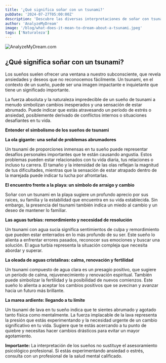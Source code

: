```yaml
---
title: '¿Qué significa soñar con un tsunami?'
pubDate: '2024-07-27T05:00:00Z'
description: 'Descubre las diversas interpretaciones de soñar con tsunami, desde cambios inesperados en tu vida hasta reflejos de tu estado emocional.'
author: 'AnalyzeMyDream'
image: '/blog/what-does-it-mean-to-dream-about-a-tsunami.jpeg'
tags: ['Naturaleza']
---
```


![AnalyzeMyDream.com](/blog/what-does-it-mean-to-dream-about-a-tsunami.jpeg)

## ¿Qué significa soñar con un tsunami?

Los sueños suelen ofrecer una ventana a nuestro subconsciente, que revela ansiedades y deseos que no reconocemos fácilmente. Un tsunami, en el contexto de un sueño, puede ser una imagen impactante e inquietante que tiene un significado importante. 

La fuerza absoluta y la naturaleza impredecible de un sueño de tsunami a menudo simbolizan cambios inesperados y una sensación de estar abrumado. Puede indicar que estás atravesando un período de estrés o ansiedad, posiblemente derivado de conflictos internos o situaciones desafiantes en tu vida.

**Entender el simbolismo de los sueños de tsunami**

**La ola gigante: una señal de problemas abrumadores**

Un tsunami de proporciones inmensas en tu sueño puede representar desafíos personales importantes que te están causando angustia. Estos problemas pueden estar relacionados con tu vida diaria, tus relaciones o incluso tu carrera. El tamaño y la intensidad de las olas reflejan la magnitud de tus dificultades, mientras que la sensación de estar atrapado dentro de la marejada puede indicar tu lucha por afrontarlas.

**El encuentro frente a la playa: un símbolo de arraigo y cambio**

Soñar con un tsunami en la playa sugiere un profundo aprecio por sus raíces, su familia y la estabilidad que encuentra en su vida establecida. Sin embargo, la presencia del tsunami también indica un miedo al cambio y un deseo de mantener lo familiar.

**Las aguas turbias: remordimiento y necesidad de resolución**

Un tsunami con agua sucia significa sentimientos de culpa y remordimiento que pueden estar enterrados en lo más profundo de su ser. Este sueño lo alienta a enfrentar errores pasados, reconocer sus emociones y buscar una solución. El agua turbia representa la situación compleja que necesita abordar y superar.

**La oleada de aguas cristalinas: calma, renovación y fertilidad**

Un tsunami compuesto de agua clara es un presagio positivo, que sugiere un período de calma, rejuvenecimiento y renovación espiritual. También puede simbolizar la fertilidad y la posibilidad de nuevos comienzos. Este sueño lo alienta a aceptar los cambios positivos que se avecinan y avanzar hacia un futuro más brillante.

**La marea ardiente: llegando a tu límite**

Un tsunami de lava en tu sueño indica que te sientes abrumado y agotado tanto física como mentalmente. La fuerza implacable de la lava representa la presión que estás experimentando y la necesidad urgente de un cambio significativo en tu vida. Sugiere que te estás acercando a tu punto de quiebre y necesitas hacer cambios drásticos para evitar un mayor agotamiento.


**Importante:** La interpretación de los sueños no sustituye el asesoramiento psicológico profesional. Si estás experimentando ansiedad o estrés, consulta con un profesional de la salud mental calificado.